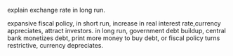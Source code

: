 explain exchange rate in long run.

expansive fiscal policy,
in short run, increase in real interest rate,currency appreciates, attract investors.
in long run, government debt buildup, central bank monetizes debt, print more money to buy debt,
or fiscal policy turns restrictive, currency depreciates.